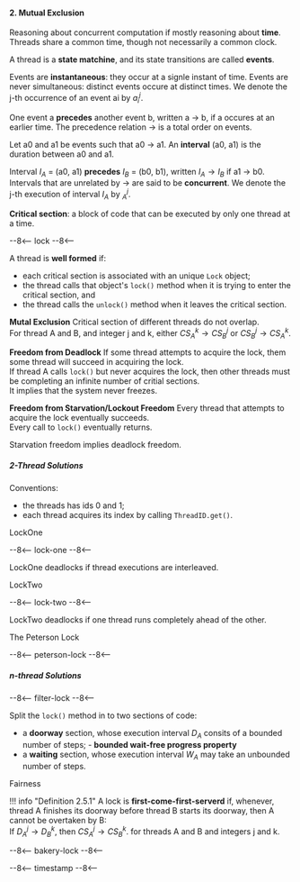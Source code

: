 #### 2. Mutual Exclusion

Reasoning about concurrent computation if mostly reasoning about **time**. Threads share a common time, though not necessarily a common clock.

A thread is a **state matchine**, and its state transitions are called **events**.

Events are **instantaneous**: they occur at a signle instant of time. Events are never simultaneous: distinct events occure at distinct times. We denote the j-th occurrence of an event ai by $a_{i}^{j}$.

One event a **precedes** another event b, written a -> b, if a occures at an earlier time. The precedence relation -> is a total order on events.

Let a0 and a1 be events such that a0 -> a1. An **interval** (a0, a1) is the duration between a0 and a1.

Interval $I_{A}$ = (a0, a1) **precedes** $I_{B}$ = (b0, b1), written $I_{A} \rightarrow I_{B}$ if a1 -> b0.<br/>
Intervals that are unrelated by -> are said to be **concurrent**. We denote the j-th execution of interval $I_{A}$ by $_{A}^{j}$.


**Critical section**: a block of code that can be executed by only one thread at a time.

--8<--
lock
--8<--

A thread is **well formed** if:

- each critical section is associated with an unique `Lock` object;
- the thread calls that object's `lock()` method when it is trying to enter the critical section, and
- the thread calls the `unlock()` method when it leaves the critical section.

**Mutal Exclusion** Critical section of different threads do not overlap. <br/>
For thread A and B, and integer j and k, either $CS_{A}^{k} \rightarrow CS_{B}^{j}$ or $CS_{B}^{j} \rightarrow CS_{A}^{k}$.

**Freedom from Deadlock** If some thread attempts to acquire the lock, them some thread will succeed in acquiring the lock. <br/>
If thread A calls `lock()` but never acquires the lock, then other threads must be completing an infinite number of critial sections.<br/>
It implies that the system never freezes.

**Freedom from Starvation/Lockout Freedom** Every thread that attempts to acquire the lock eventually succeeds.<br/>
Every call to `lock()` eventually returns.

Starvation freedom implies deadlock freedom.

##### 2-Thread Solutions

Conventions:

- the threads has ids 0 and 1;
- each thread acquires its index by calling `ThreadID.get()`.

LockOne

--8<--
lock-one
--8<--

LockOne deadlocks if thread executions are interleaved.

LockTwo

--8<--
lock-two
--8<--

LockTwo deadlocks if one thread runs completely ahead of the other.

The Peterson Lock

--8<--
peterson-lock
--8<--

##### n-thread Solutions

--8<--
filter-lock
--8<--

Split the `lock()` method in to two sections of code:

- a **doorway** section, whose execution interval $D_{A}$ consits of a bounded number of steps; - **bounded wait-free progress property**
- a **waiting** section, whose execution interval $W_{A}$ may take an unbounded number of steps.

Fairness

!!! info "Definition 2.5.1"
    A lock is **first-come-first-serverd** if, whenever, thread A finishes its doorway before thread B starts its doorway, then A cannot be overtaken by B:<br/>
    If $D_{A}^{j} \rightarrow D_{B}^{k}$, then $CS_{A}^{j} \rightarrow CS_{B}^{k}$. for threads A and B and integers j and k.


--8<--
bakery-lock
--8<--

--8<--
timestamp
--8<--

